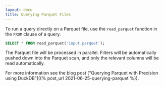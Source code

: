 ```yaml
---
layout: docu
title: Querying Parquet Files
---
```


To run a query directly on a Parquet file, use the `read_parquet` function in the `FROM` clause of a query.

```sql
SELECT * FROM read_parquet('input.parquet');
```

The Parquet file will be processed in parallel. Filters will be automatically pushed down into the Parquet scan, and only the relevant columns will be read automatically.

For more information see the blog post [“Querying Parquet with Precision using DuckDB”]({% post_url 2021-06-25-querying-parquet %}).
